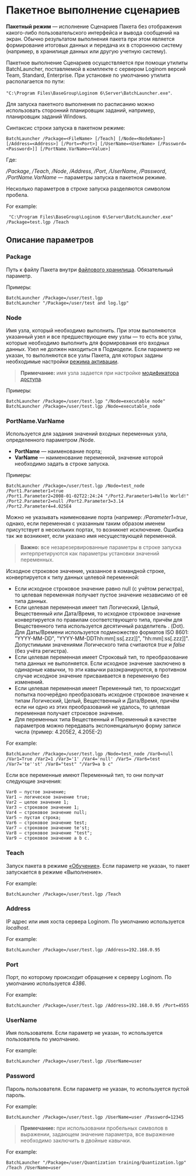 # Пакетное выполнение сценариев

**Пакетный режим** — исполнение Сценариев Пакета без отображения какого-либо пользовательского интерфейса и вывода сообщений на экран. Обычно результатом выполнения пакета при этом является формирование итоговых данных и передача их в стороннюю систему (например, в хранилище данных или другую учетную систему).

Пакетное выполнение Сценариев осуществляется при помощи утилиты BatchLauncher, поставляемой в комплекте с сервером Loginom версий Team, Standard, Enterprise. При установке по умолчанию утилита располагается по пути:

`"C:\Program Files\BaseGroup\Loginom 6\Server\BatchLauncher.exe"`.

Для запуска пакетного выполнения по расписанию можно использовать сторонний планировщик заданий, например, планировщик заданий Windows.

Синтаксис строки запуска в пакетном режиме:

```batch
BatchLauncher /Package=<FileName> [/Teach] [/Node=<NodeName>] [/Address=<Address>] [/Port=<Port>] [/UserName=<UserName> [/Password=<Password>]] [/PortName.VarName=<Value>]
```

Где:

*/Package*, */Teach*, */Node*, */Address*, */Port*, */UserName*, */Password*, */PortName.VarName* — параметры запуска в пакетном режиме.

Несколько параметров в строке запуска разделяются символом пробела.

For example:

```batch
 "C:\Program Files\BaseGroup\Loginom 6\Server\BatchLauncher.exe" /Package=test.lgp /Teach
```

## Описание параметров

### Package

Путь к файлу Пакета внутри [файлового хранилища](..\location_user_files.md). Обязательный параметр.

Примеры:

```batch
BatchLauncher /Package=/user/test.lgp
BatchLauncher "/Package=/user/test and log.lgp"
```

### Node

Имя узла, который необходимо выполнить. При этом выполняются указанный узел и все предшествующие ему узлы — то есть все узлы, которые необходимо выполнить для формирования его входных данных. Узел не должен находиться в Подмодели. Если параметр не указан, то выполняются все узлы Пакета, для которых заданы необходимые настройки [режима активации](./setting-batch-processing-mode.md).

> **Примечание:** имя узла задается при настройке [модификатора доступа](./access-modifier.md).

Примеры:

```batch
BatchLauncher /Package=/user/test.lgp "/Node=executable node"
BatchLauncher /Package=/user/test.lgp /Node=executable_node
```

### PortName.VarName

Используется для задания значений входных переменных узла, определенного параметром /Node.

* **PortName** — наименование порта;
* **VarName** — наименование переменной, значение которой необходимо задать в строке запуска.

Примеры:

```batch
BatchLauncher /Package=/user/test.lgp /Node=test_node /Port1.Parameter1=true
/Port1.Parameter2=2008-01-02T22:24:24 "/Port2.Parameter1=Hello World!" /Port2.Parameter2=null /Port2.Parameter3=3.14 /Port2.Parameter4=4.025E4
```

Можно не указывать наименование порта (например: */Parameter1=true*, однако, если переменная с указанным таким образом именем присутствует в нескольких портах, то возникнет исключение. Ошибка так же возникнет, если указано имя несуществующей переменной.

> **Важно:** все незарезервированные параметры в строке запуска интерпретируются как параметры установки значений переменных.

Исходное строковое значение, указанное в командной строке, конвертируется к типу данных целевой переменной:

* Если исходное строковое значение равно null (с учётом регистра), то целевая переменная получает пустое значение независимо от её типа данных.
* Если целевая переменная имеет тип Логический, Целый, Вещественный или Дата/Время, то исходное строковое значение конвертируется по правилам соответствующего типа, причём для Вещественного типа используется десятичный разделитель . (Dot). Для Даты/Времени используется подмножество форматов ISO 8601: "YYYY-MM-DD", "YYYY-MM-DDThh:mm[:ss[.zzz]]", "hh:mm[:ss[.zzz]]". Допустимыми значениями Логического типа считаются *true* и *false* (без учёта регистра).
* Если целевая переменная имеет Строковый тип, то преобразование типа данных не выполняется. Если исходное значение заключено в одинарные кавычки, то эти кавычки разэкранируются, в противном случае исходное значение присваивается в переменную без изменений.
* Если целевая переменная имеет Переменный тип, то происходит попытка поочерёдно преобразовать исходное строковое значение к типам Логический, Целый, Вещественный и Дата/Время, причём если ни одно из этих преобразований не удалось, то целевая переменная получает строковое значение.
* Для переменных типа Вещественный и Переменный в качестве параметров можно передавать экспоненциальную форму записи числа (пример: 4.205E2, 4.205E-2)

For example:

```batch
BatchLauncher /Package=/user/test.lgp /Node=test_node /Var0=null /Var1=True /Var2=1 /Var3='1' /Var4='null' /Var5= /Var6=test /Var7='te''st' /Var8="test" "/Var9=a b c"
```

Если все переменные имеют Переменный тип, то они получат следующие значения:

```batch
Var0 — пустое значение;
Var1 — логическое значение true;
Var2 — целое значение 1;
Var3 — строковое значение 1;
Var4 — строковое значение null;
Var5 — пустая строка;
Var6 — строковое значение test;
Var7 — строковое значение te'st;
Var8 — строковое значение "test";
Var9 — строковое значение a b c.
```

### Teach

Запуск пакета в режиме [«Обучение»](https://wiki.loginom.ru/articles/training.html). Если параметр не указан, то пакет запускается в режиме «Выполнение».

For example:

```batch
BatchLauncher /Package=/user/test.lgp /Teach
```

### Address

IP адрес или имя хоста сервера Loginom. По умолчанию используется *localhost*.

For example:

```batch
BatchLauncher /Package=/user/test.lgp /Address=192.168.0.95
```

### Port

Порт, по которому происходит обращение к серверу Loginom. По умолчанию используется *4386*.

For example:

```batch
BatchLauncher /Package=/user/test.lgp /Address=192.168.0.95 /Port=4555
```

### UserName

Имя пользователя. Если параметр не указан, то используется пользователь по умолчанию.

For example:

```batch
BatchLauncher /Package=/user/test.lgp /UserName=user
```

### Password

Пароль пользователя. Если параметр не указан, то используется пустой пароль.

For example:

```batch
BatchLauncher /Package=/user/test.lgp /UserName=user /Password=12345
```

> **Примечание:** при использовании пробельных символов в выражении, задающем значение параметра, все выражение необходимо заключить в двойные кавычки.

For example:

```batch
BatchLauncher "/Package=/user/Quantization training/Quantization.lgp" /Teach /UserName=user
```
